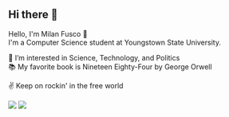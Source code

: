 ## Hi there 👋 

Hello, I'm Milan Fusco 👋  
I'm a Computer Science student at Youngstown State University.  

👀 I’m interested in Science, Technology, and Politics   
📚 My favorite book is Nineteen Eighty-Four by George Orwell    

✌ Keep on rockin' in the free world 


<img align=center src="https://github-trophies.vercel.app/?username=milanfusco&theme=gruvbox&no-border=true&title=MultiLanguage,LongTimeUser,NewUser"/>
<img align=center src="https://github-profile-trophy.vercel.app/?username=milanfusco&theme=gruvbox&no-border=true&title=Commits,Experience,Repositories"/>

